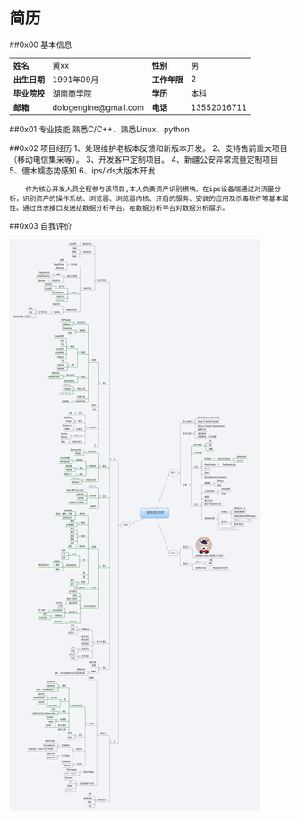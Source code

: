 简历
=======
##0x00 基本信息
<table>
<tbody>
<tr><td><b>姓名</b></td><td>黄xx</td><td><b>性别</b></td><td>男</td></tr>
<tr><td><b>出生日期</b></td><td>1991年09月</td><td><b>工作年限</b></td><td>2</td></tr>
<tr><td><b>毕业院校</b></td><td>湖南商学院</td><td><b>学历</b></td><td>本科</td></tr>
<tr><td><b>邮箱</b></td><td>dologengine@gmail.com</td><td><b>电话</b></td><td>13552016711</td></tr>
</tbody>
</table>


##0x01 专业技能
	熟悉C/C++、熟悉Linux、python

##0x02 项目经历
	1、处理维护老板本反馈和新版本开发。
	2、支持售前重大项目（移动电信集采等）。
	3、开发客户定制项目。
	4、新疆公安异常流量定制项目
	5、僵木蠕态势感知
	6、ips/ids大版本开发

```
	作为核心开发人员全程参与该项目,本人负责资产识别模块。在ips设备端通过对流量分析，识别资产的操作系统、浏览器、浏览器内核、开启的服务、安装的应用及杀毒软件等基本属性。通过日志接口发送给数据分析平台。在数据分析平台对数据分析展示。
```
##0x03 自我评价


 ![full_stack_tree](./images/full_stack_tree.jpg)

